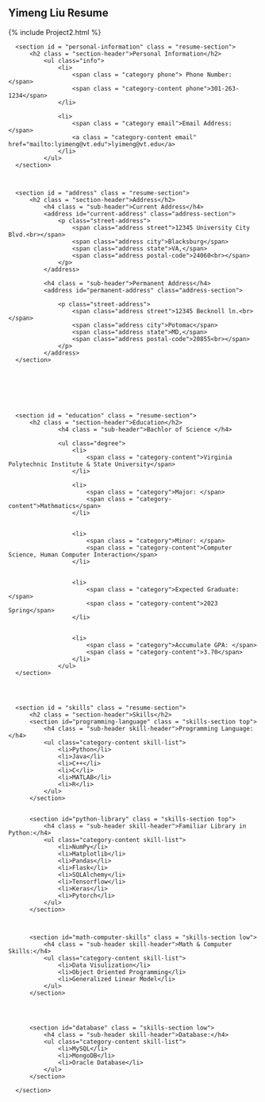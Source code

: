 ## Yimeng Liu Resume

{% include Project2.html %}
  <div id = "main-resume">

      <section id = "personal-information" class = "resume-section">
          <h2 class = "section-header">Personal Information</h2>
              <ul class="info">
                  <li>
                      <span class = "category phone"> Phone Number: </span>
                      <span class = "category-content phone">301-263-1234</span>
                  </li>

                  <li>
                      <span class = "category email">Email Address: </span>
                      <a class = "category-content email" href="mailto:lyimeng@vt.edu">lyimeng@vt.edu</a>
                  </li>
              </ul>
      </section>



      <section id = "address" class = "resume-section">
          <h2 class = "section-header">Address</h2>
              <h4 class = "sub-header">Current Address</h4>
              <address id="current-address" class="address-section">
                  <p class="street-address">
                      <span class="address street">12345 University City Blvd.<br></span>
                      <span class="address city">Blacksburg</span>
                      <span class="address state">VA,</span>
                      <span class="address postal-code">24060<br></span>
                  </p>
              </address>

              <h4 class = "sub-header">Permanent Address</h4>
              <address id="permanent-address" class="address-section">

                  <p class="street-address">
                      <span class="address street">12345 Becknoll ln.<br></span>
                      <span class="address city">Potomac</span>
                      <span class="address state">MD,</span>
                      <span class="address postal-code">20855<br></span>
                  </p>
              </address>
      </section>







      <section id = "education" class = "resume-section">
          <h2 class = "section-header">Education</h2>
                  <h4 class = "sub-header">Bachlor of Science </h4>

                  <ul class="degree">
                      <li>
                          <span class = "category-content">Virginia Polytechnic Institute & State University</span>
                      </li>

                      <li>
                          <span class = "category">Major: </span>
                          <span class = "category-content">Mathmatics</span>
                      </li>


                      <li>
                          <span class = "category">Minor: </span>
                          <span class = "category-content">Computer Science, Human Computer Interaction</span>
                      </li>


                      <li>
                          <span class = "category">Expected Graduate: </span>
                          <span class = "category-content">2023 Spring</span>
                      </li>


                      <li>
                          <span class = "category">Accumulate GPA: </span>
                          <span class = "category-content">3.70</span>
                      </li>
                  </ul>
      </section>




      <section id = "skills" class = "resume-section">
          <h2 class = "section-header">Skills</h2>
          <section id="programming-language" class = "skills-section top">
              <h4 class = "sub-header skill-header">Programming Language:</h4>
              <ul class="category-content skill-list">
                  <li>Python</li>
                  <li>Java</li>
                  <li>C++</li>
                  <li>C</li>
                  <li>MATLAB</li>
                  <li>R</li>
              </ul>
          </section>


          <section id="python-library" class = "skills-section top">
              <h4 class = "sub-header skill-header">Familiar Library in Python:</h4>
              <ul class="category-content skill-list">
                  <li>NumPy</li>
                  <li>Matplotlib</li>
                  <li>Pandas</li>
                  <li>Flask</li>
                  <li>SQLAlchemy</li>
                  <li>Tensorflow</li>
                  <li>Keras</li>
                  <li>Pytorch</li>
              </ul>
          </section>



          <section id="math-computer-skills" class = "skills-section low">
              <h4 class = "sub-header skill-header">Math & Computer Skills:</h4>
              <ul class="category-content skill-list">
                  <li>Data Visulization</li>
                  <li>Object Oriented Programming</li>
                  <li>Generalized Linear Model</li>
              </ul>
          </section>




          <section id="database" class = "skills-section low">
              <h4 class = "sub-header skill-header">Database:</h4>
              <ul class="category-content skill-list">
                  <li>MySQL</li>
                  <li>MongoDB</li>
                  <li>Oracle Database</li>
              </ul>
          </section>

      </section>
  </div>
